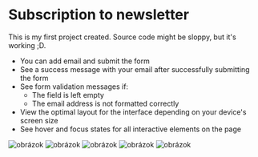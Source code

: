 # Subscription to newsletter

This is my first project created. Source code might be sloppy, but it's working ;D.

- You can add email and submit the form
- See a success message with your email after successfully submitting the form
- See form validation messages if:
  - The field is left empty
  - The email address is not formatted correctly
- View the optimal layout for the interface depending on your device's screen size
- See hover and focus states for all interactive elements on the page

![obrázok](https://github.com/skrinkook/newsletter-frontend/assets/23417443/be332b05-74ab-4b02-b653-b932ece888f8)
![obrázok](https://github.com/skrinkook/newsletter-frontend/assets/23417443/4b1790e3-ba76-486c-ae32-6e4656a563bd)
![obrázok](https://github.com/skrinkook/newsletter-frontend/assets/23417443/c8780b76-79f7-4124-a8da-1dde05eb800a)
![obrázok](https://github.com/skrinkook/newsletter-frontend/assets/23417443/eddccfce-049a-49ad-8c17-dcc85beaf270)
![obrázok](https://github.com/skrinkook/newsletter-frontend/assets/23417443/ba37ed28-4ed3-4626-9db6-405820a5b14f)
